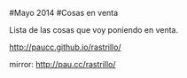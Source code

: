 #Mayo 2014
#Cosas en venta

Lista de las cosas que voy poniendo en venta.

http://paucc.github.io/rastrillo/

mirror: http://pau.cc/rastrillo/
